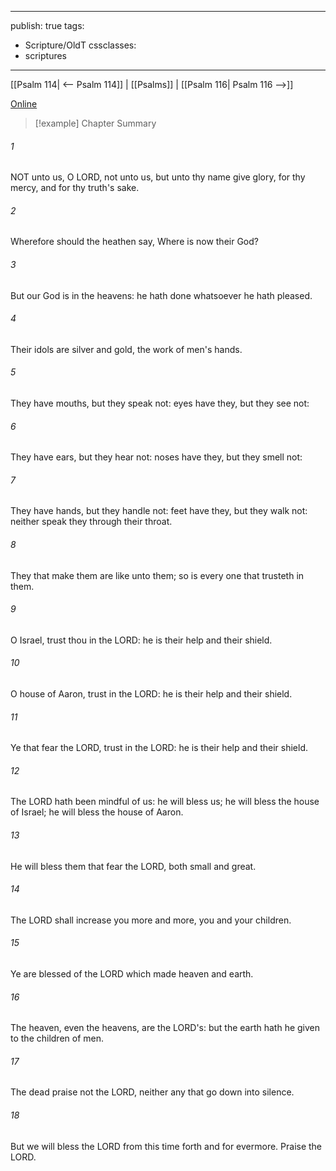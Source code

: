

---
publish: true
tags:
  - Scripture/OldT
cssclasses:
  - scriptures
---
[[Psalm 114| <-- Psalm 114]] | [[Psalms]] | [[Psalm 116| Psalm 116 -->]]

[Online](https://churchofjesuschrist.org/study/scriptures/ot/ps/115?lang=eng)

>[!example] Chapter Summary
>
###### 1
NOT unto us, O LORD, not unto us, but unto thy name give glory, for thy mercy, and for thy truth's sake.
###### 2
Wherefore should the heathen say, Where is now their God?
###### 3
But our God is in the heavens: he hath done whatsoever he hath pleased.
###### 4
Their idols are silver and gold, the work of men's hands.
###### 5
They have mouths, but they speak not: eyes have they, but they see not:
###### 6
They have ears, but they hear not: noses have they, but they smell not:
###### 7
They have hands, but they handle not: feet have they, but they walk not: neither speak they through their throat.
###### 8
They that make them are like unto them; so is every one that trusteth in them.
###### 9
O Israel, trust thou in the LORD: he is their help and their shield.
###### 10
O house of Aaron, trust in the LORD: he is their help and their shield.
###### 11
Ye that fear the LORD, trust in the LORD: he is their help and their shield.
###### 12
The LORD hath been mindful of us: he will bless us; he will bless the house of Israel; he will bless the house of Aaron.
###### 13
He will bless them that fear the LORD, both small and great.
###### 14
The LORD shall increase you more and more, you and your children.
###### 15
Ye are blessed of the LORD which made heaven and earth.
###### 16
The heaven, even the heavens, are the LORD's: but the earth hath he given to the children of men.
###### 17
The dead praise not the LORD, neither any that go down into silence.
###### 18
But we will bless the LORD from this time forth and for evermore.  Praise the LORD.




